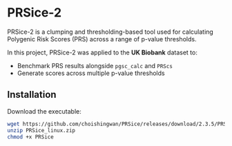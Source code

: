 
# PRSice-2

PRSice-2 is a clumping and thresholding-based tool used for calculating Polygenic Risk Scores (PRS) across a range of p-value thresholds. 

In this project, PRSice-2 was applied to the **UK Biobank** dataset to:
- Benchmark PRS results alongside `pgsc_calc` and `PRScs`
- Generate scores across multiple p-value thresholds

## Installation

Download the executable:

```bash
wget https://github.com/choishingwan/PRSice/releases/download/2.3.5/PRSice_linux.zip
unzip PRSice_linux.zip
chmod +x PRSice
